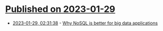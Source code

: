 # [Published on 2023-01-29](index.md)

* [2023-01-29, 02:31:38](https://news.ycombinator.com/item?id=34564292) - [Why NoSQL is better for big data applications](https://www.projectpro.io/article/nosql-vs-sql-4-reasons-why-nosql-is-better-for-big-data-applications/86)
